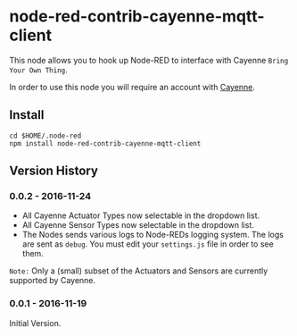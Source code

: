 # node-red-contrib-cayenne-mqtt-client

This node allows you to hook up Node-RED to interface with Cayenne `Bring Your Own Thing`.

In order to use this node you will require an account with 
[Cayenne](https://cayenne.mydevices.com/).

## Install
```
cd $HOME/.node-red
npm install node-red-contrib-cayenne-mqtt-client
```

## Version History
### 0.0.2 - 2016-11-24
- All Cayenne Actuator Types now selectable in the dropdown list.
- All Cayenne Sensor Types now selectable in the dropdown list.
- The Nodes sends various logs to Node-REDs logging system. The logs are sent as `debug`. You must edit your `settings.js` file in order to see them.

`Note:` Only a (small) subset of the Actuators and Sensors are currently supported by Cayenne.
### 0.0.1 - 2016-11-19
Initial Version.
